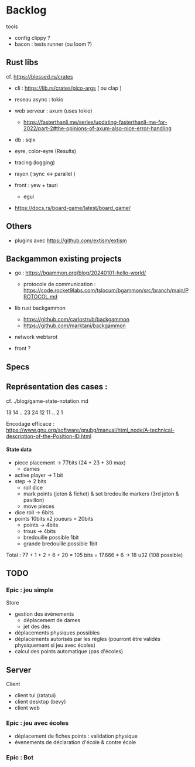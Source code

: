 # Backlog

tools
  - config clippy ?
  - bacon : tests runner (ou loom ?)

## Rust libs

cf. https://blessed.rs/crates

- cli : https://lib.rs/crates/pico-args ( ou clap )
- reseau async : tokio
- web serveur : axum (uses tokio)
  - https://fasterthanli.me/series/updating-fasterthanli-me-for-2022/part-2#the-opinions-of-axum-also-nice-error-handling
- db : sqlx


- eyre, color-eyre (Results)
- tracing (logging)
- rayon ( sync <-> parallel )

- front : yew + tauri 
  - egui

- https://docs.rs/board-game/latest/board_game/

## Others
- plugins avec https://github.com/extism/extism

## Backgammon existing projects

* go : https://bgammon.org/blog/20240101-hello-world/
  - protocole de communication : https://code.rocket9labs.com/tslocum/bgammon/src/branch/main/PROTOCOL.md

* lib rust backgammon
  - https://github.com/carlostrub/backgammon
  - https://github.com/marktani/backgammon
* network webtarot
* front ?

## Specs

## Représentation des cases :

cf. ./blog/game-state-notation.md

13 14 .. 23 24
12 11 .. 2  1

Encodage efficace : https://www.gnu.org/software/gnubg/manual/html_node/A-technical-description-of-the-Position-ID.html

#### State data
* piece placement -> 77bits (24 + 23 + 30 max)
  * dames
* active player -> 1 bit
* step  -> 2 bits
  * roll dice
  * mark points (jeton & fichet) & set bredouille markers (3rd jeton & pavillon)
  * move pieces
* dice roll -> 6bits 
* points 10bits x2 joueurs = 20bits
  * points -> 4bits
  * trous -> 4bits
  * bredouille possible 1bit
  * grande bredouille possible 1bit

Total : 77 + 1 + 2 + 6 + 20 = 105 bits = 17.666 * 6 -> 18 u32 (108 possible)

## TODO

### Epic : jeu simple

Store
- gestion des évènements 
  - déplacement de dames
  - jet des dés
- déplacements physiques possibles 
- déplacements autorisés par les règles (pourront être validés physiquement si jeu avec écoles)
- calcul des points automatique (pas d'écoles)

Server
- 

Client
- client tui (ratatui)
- client desktop (bevy)
- client web

### Epic : jeu avec écoles
- déplacement de fiches points : validation physique
- évenements de déclaration d'école & contre école

### Epic : Bot
